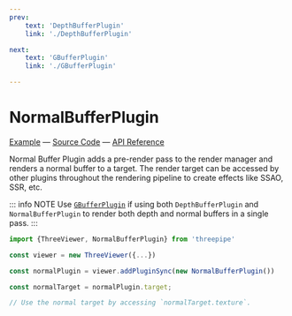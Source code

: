 ```yaml
---
prev: 
    text: 'DepthBufferPlugin'
    link: './DepthBufferPlugin'

next: 
    text: 'GBufferPlugin'
    link: './GBufferPlugin'

---
```


# NormalBufferPlugin

[//]: # (todo: image)

[Example](https://threepipe.org/examples/#normal-buffer-plugin/) &mdash;
[Source Code](https://github.com/repalash/threepipe/blob/master/src/plugins/pipeline/NormalBufferPlugin.ts) &mdash;
[API Reference](https://threepipe.org/docs/classes/NormalBufferPlugin.html)

Normal Buffer Plugin adds a pre-render pass to the render manager and renders a normal buffer to a target. The render target can be accessed by other plugins throughout the rendering pipeline to create effects like SSAO, SSR, etc.

::: info NOTE
Use [`GBufferPlugin`](#GBufferPlugin) if using both `DepthBufferPlugin` and `NormalBufferPlugin` to render both depth and normal buffers in a single pass.
:::

```typescript
import {ThreeViewer, NormalBufferPlugin} from 'threepipe'

const viewer = new ThreeViewer({...})

const normalPlugin = viewer.addPluginSync(new NormalBufferPlugin())

const normalTarget = normalPlugin.target;

// Use the normal target by accessing `normalTarget.texture`.
```

